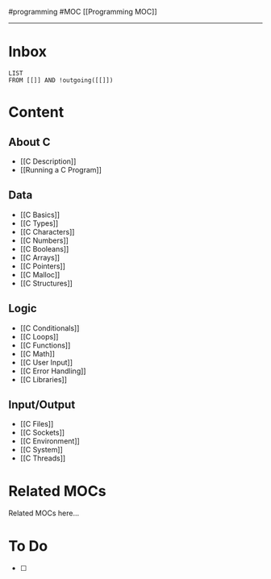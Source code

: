 #programming #MOC
[[Programming MOC]]
- - -
# Inbox
```dataview
LIST
FROM [[]] AND !outgoing([[]])
```
# Content

## About C

- [[C Description]]
- [[Running a C Program]]

## Data

- [[C Basics]]
- [[C Types]]
- [[C Characters]]
- [[C Numbers]]
- [[C Booleans]]
- [[C Arrays]]
- [[C Pointers]]
- [[C Malloc]]
- [[C Structures]]

## Logic

- [[C Conditionals]]
- [[C Loops]]
- [[C Functions]]
- [[C Math]]
- [[C User Input]]
- [[C Error Handling]]
- [[C Libraries]]

## Input/Output

- [[C Files]]
- [[C Sockets]]
- [[C Environment]]
- [[C System]]
- [[C Threads]]
# Related MOCs

Related MOCs here...

# To Do

- [ ] 